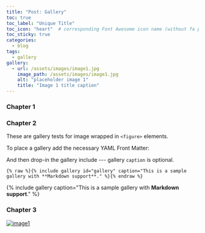 ```yaml
---
title: "Post: Gallery"
toc: true
toc_label: "Unique Title"
toc_icon: "heart"  # corresponding Font Awesome icon name (without fa prefix)
toc_sticky: true
categories:
  - blog
tags:
  - gallery
gallery:
  - url: /assets/images/image1.jpg
    image_path: /assets/images/image1.jpg
    alt: "placeholder image 1"
    title: "Image 1 title caption"
---
```


### Chapter 1

### Chapter 2

These are gallery tests for image wrapped in `<figure>` elements.

To place a gallery add the necessary YAML Front Matter:


And then drop-in the gallery include --- gallery `caption` is optional.

```liquid
{% raw %}{% include gallery id="gallery" caption="This is a sample gallery with **Markdown support**." %}{% endraw %}
```

{% include gallery caption="This is a sample gallery with **Markdown support**." %}


### Chapter 3

[![image1](https://animalcrossing.design/assets/images/image1.jpg)](https://www.bilibili.com)

